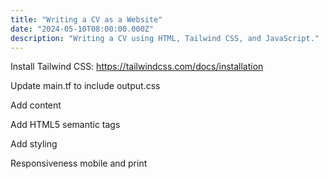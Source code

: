 ```yaml
---
title: "Writing a CV as a Website"
date: "2024-05-10T08:00:00.000Z" 
description: "Writing a CV using HTML, Tailwind CSS, and JavaScript."
---
```


Install Tailwind CSS: https://tailwindcss.com/docs/installation

Update main.tf to include output.css

Add content

Add HTML5 semantic tags

Add styling

Responsiveness mobile and print